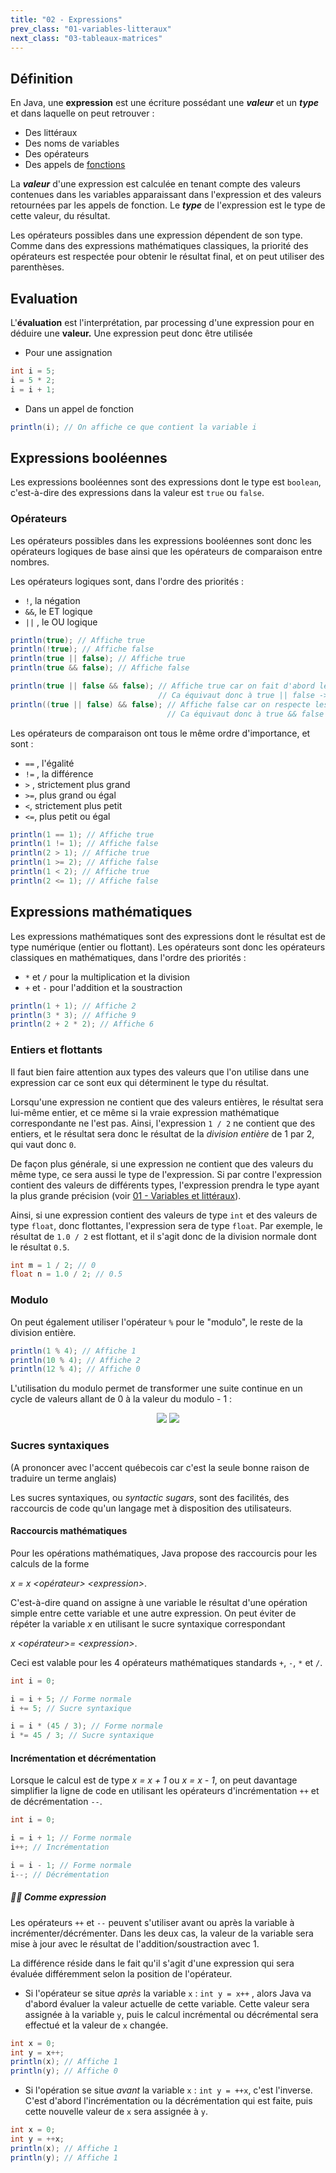 ```yaml
---
title: "02 - Expressions"
prev_class: "01-variables-litteraux"
next_class: "03-tableaux-matrices"
---
```



## Définition

En Java, une **expression** est une écriture possédant une ***valeur*** et un ***type*** et dans laquelle on peut retrouver :
- Des littéraux
- Des noms de variables
- Des opérateurs
- Des appels de [fonctions](cours/06-fonctions.md)

La ***valeur*** d'une expression est calculée en tenant compte des valeurs contenues dans les variables apparaissant dans l'expression et des valeurs retournées par les appels de fonction. Le ***type*** de l'expression est le type de cette valeur, du résultat.

Les opérateurs possibles dans une expression dépendent de son type. Comme dans des expressions mathématiques classiques, la priorité des opérateurs est respectée pour obtenir le résultat final, et on peut utiliser des parenthèses.

## Evaluation

L'**évaluation** est l'interprétation, par processing d'une expression pour en déduire une **valeur.** Une expression peut donc être utilisée

-   Pour une assignation

```java
int i = 5;
i = 5 * 2;
i = i + 1;
```

-   Dans un appel de fonction

```java
println(i); // On affiche ce que contient la variable i
```

## Expressions booléennes

Les expressions booléennes sont des expressions dont le type est `boolean`, c'est-à-dire des expressions dans la valeur est `true` ou `false`. 

### Opérateurs 

Les opérateurs possibles dans les expressions booléennes sont donc les opérateurs logiques de base ainsi que les opérateurs de comparaison entre nombres.

Les opérateurs logiques sont, dans l'ordre des priorités :

- `!`, la négation 
- `&&`, le ET logique
- `||` , le OU logique

```java
println(true); // Affiche true
println(!true); // Affiche false
println(true || false); // Affiche true
println(true && false); // Affiche false

println(true || false && false); // Affiche true car on fait d'abord le &&
                                 // Ca équivaut donc à true || false -> true
println((true || false) && false); // Affiche false car on respecte les parenthèses
                                   // Ca équivaut donc à true && false -> false
``` 

Les opérateurs de comparaison ont tous le même ordre d'importance, et sont :

- `==` , l'égalité
- `!=` , la différence
- `>` , strictement plus grand
- `>=`, plus grand ou égal
- `<`, strictement plus petit
- `<=`, plus petit ou égal

```java
println(1 == 1); // Affiche true
println(1 != 1); // Affiche false
println(2 > 1); // Affiche true
println(1 >= 2); // Affiche false
println(1 < 2); // Affiche true
println(2 <= 1); // Affiche false
```

## Expressions mathématiques

Les expressions mathématiques sont des expressions dont le résultat est de type numérique (entier ou flottant). Les opérateurs sont donc les opérateurs classiques en mathématiques, dans l'ordre des priorités :

- `*` et `/` pour la multiplication et la division
- `+` et `-` pour l'addition et la soustraction

```java
println(1 + 1); // Affiche 2
println(3 * 3); // Affiche 9
println(2 + 2 * 2); // Affiche 6
```

### Entiers et flottants

Il faut bien faire attention aux types des valeurs que l'on utilise dans une expression car ce sont eux qui déterminent le type du résultat. 

Lorsqu'une expression ne contient que des valeurs entières, le résultat sera lui-même entier, et ce même si la vraie expression mathématique correspondante ne l'est pas. Ainsi, l'expression `1 / 2` ne contient que des entiers, et le résultat sera donc le résultat de la *division entière* de 1 par 2, qui vaut donc `0`. 

De façon plus générale, si une expression ne contient que des valeurs du même type, ce sera aussi le type de l'expression. Si par contre l'expression contient des valeurs de différents types, l'expression prendra le type ayant la plus grande précision (voir [01 - Variables et littéraux](cours/01-variables-litteraux.md)).

Ainsi, si une expression contient des valeurs de type `int` et des valeurs de type `float`, donc flottantes, l'expression sera de type `float`. Par exemple, le résultat de `1.0 / 2` est flottant, et il s'agit donc de la division normale dont le résultat `0.5`.

```java
int m = 1 / 2; // 0
float n = 1.0 / 2; // 0.5
```

### Modulo

On peut également utiliser l'opérateur `%` pour le "modulo", le reste de la division entière. 

```java
println(1 % 4); // Affiche 1
println(10 % 4); // Affiche 2
println(12 % 4); // Affiche 0
```

L'utilisation du modulo permet de transformer une suite continue en un cycle de valeurs allant de 0 à la valeur du modulo - 1 :


<p align="center">
<img src="/stic/images/modulo_dm.svg" class="svg-dark-mode w-75"/>
<img src="/stic/images/modulo_lm.svg" class="svg-light-mode w-75"/>
</p>

### Sucres syntaxiques
(A prononcer avec l'accent québecois car c'est la seule bonne raison de traduire un terme anglais)

Les sucres syntaxiques, ou *syntactic sugars*, sont des facilités, des raccourcis de code qu'un langage met à disposition des utilisateurs.

#### Raccourcis mathématiques

Pour les opérations mathématiques, Java propose des raccourcis pour les calculs de la forme 

*x = x \<opérateur\> \<expression\>*. 

C'est-à-dire quand on assigne à une variable le résultat d'une opération simple entre cette variable et une autre expression. On peut éviter de répéter la variable *x* en utilisant le sucre syntaxique correspondant 

*x \<opérateur\>= \<expression\>*. 

Ceci est valable pour les 4 opérateurs mathématiques standards `+`, `-`, `*` et `/`.

```java
int i = 0;

i = i + 5; // Forme normale
i += 5; // Sucre syntaxique 

i = i * (45 / 3); // Forme normale
i *= 45 / 3; // Sucre syntaxique
```

#### Incrémentation et décrémentation

Lorsque le calcul est de type *x = x + 1* ou *x = x - 1*, on peut davantage simplifier la ligne de code en utilisant les opérateurs d'incrémentation `++` et de décrémentation `--`.

```java
int i = 0;

i = i + 1; // Forme normale
i++; // Incrémentation

i = i - 1; // Forme normale
i--; // Décrémentation
```

##### 🕵‍♀ Comme expression

Les opérateurs `++` et `--` peuvent s'utiliser avant ou après la variable à incrémenter/décrémenter. Dans les deux cas, la valeur de la variable sera mise à jour avec le résultat de l'addition/soustraction avec 1.

La différence réside dans le fait qu'il s'agit d'une expression qui sera évaluée différemment selon la position de l'opérateur.

- Si l'opérateur se situe *après* la variable `x` : `int y = x++` , alors Java va d'abord évaluer la valeur actuelle de cette variable. Cette valeur sera assignée à la variable `y`, puis le calcul incrémental ou décrémental sera effectué et la valeur de `x` changée.

```java
int x = 0;
int y = x++;
println(x); // Affiche 1
println(y); // Affiche 0
```

- Si l'opération se situe *avant* la variable `x` : `int y = ++x`, c'est l'inverse. C'est d'abord l'incrémentation ou la décrémentation qui est faite, puis cette nouvelle valeur de `x` sera assignée à `y`.

```java
int x = 0;
int y = ++x;
println(x); // Affiche 1
println(y); // Affiche 1
```